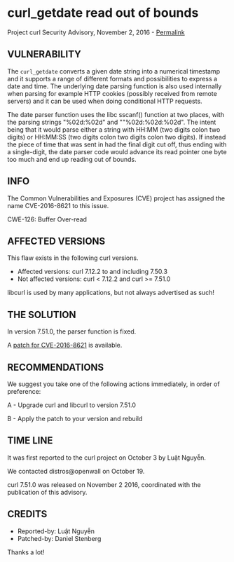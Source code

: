 curl_getdate read out of bounds
===============================

Project curl Security Advisory, November 2, 2016 -
[Permalink](https://curl.se/docs/CVE-2016-8621.html)

VULNERABILITY
-------------

The `curl_getdate` converts a given date string into a numerical timestamp and
it supports a range of different formats and possibilities to express a date
and time. The underlying date parsing function is also used internally when
parsing for example HTTP cookies (possibly received from remote servers) and
it can be used when doing conditional HTTP requests.

The date parser function uses the libc sscanf() function at two places, with
the parsing strings "%02d:%02d" and ""%02d:%02d:%02d". The intent being that
it would parse either a string with HH:MM (two digits colon two digits) or
HH:MM:SS (two digits colon two digits colon two digits). If instead the piece
of time that was sent in had the final digit cut off, thus ending with a
single-digit, the date parser code would advance its read pointer one byte too
much and end up reading out of bounds.

INFO
----

The Common Vulnerabilities and Exposures (CVE) project has assigned the name
CVE-2016-8621 to this issue.

CWE-126: Buffer Over-read

AFFECTED VERSIONS
-----------------

This flaw exists in the following curl versions.

- Affected versions: curl 7.12.2 to and including 7.50.3
- Not affected versions: curl < 7.12.2 and curl >= 7.51.0

libcurl is used by many applications, but not always advertised as such!

THE SOLUTION
------------

In version 7.51.0, the parser function is fixed.

A [patch for CVE-2016-8621](https://curl.se/CVE-2016-8621.patch) is
available.

RECOMMENDATIONS
---------------

We suggest you take one of the following actions immediately, in order of
preference:

 A - Upgrade curl and libcurl to version 7.51.0

 B - Apply the patch to your version and rebuild

TIME LINE
---------

It was first reported to the curl project on October 3 by Luật Nguyễn.

We contacted distros@openwall on October 19.

curl 7.51.0 was released on November 2 2016, coordinated with the publication
of this advisory.

CREDITS
-------

- Reported-by: Luật Nguyễn
- Patched-by: Daniel Stenberg

Thanks a lot!
